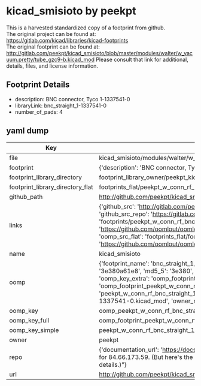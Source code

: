 # kicad_smisioto by peekpt  
This is a harvested standardized copy of a footprint from github.  
The original project can be found at:  
https://gitlab.com/kicad/libraries/kicad-footprints  
The original footprint can be found at:
http://gitlab.com/peekpt/kicad_smisioto/blob/master/modules/walter/w_vacuum.pretty/tube_gzc9-b.kicad_mod
Please consult that link for additional, details, files, and license information.  
## Footprint Details
* description: BNC connector, Tyco 1-1337541-0  
* libraryLink: bnc_straight_1-1337541-0  
* number_of_pads: 4  
## yaml dump  
| Key | Value |  
| --- | --- |  
| file | kicad_smisioto/modules/walter/w_conn_rf.pretty/bnc_straight_1-1337541-0.kicad_mod |  
| footprint | {'description': 'BNC connector, Tyco 1-1337541-0', 'libraryLink': 'bnc_straight_1-1337541-0', 'number_of_pads': 4} |  
| footprint_library_directory | footprint_library_owner/peekpt_kicad_smisioto |  
| footprint_library_directory_flat | footprints_flat/peekpt_w_conn_rf_bnc_straight_1_1337541_0/working |  
| github_path | http://github.com/peekpt/kicad_smisioto/blob/master/modules/walter/w_conn_rf.pretty/bnc_straight_1-1337541-0.kicad_mod |  
| links | {'github_src': 'http://gitlab.com/peekpt/kicad_smisioto/blob/master/modules/walter/w_vacuum.pretty/tube_gzc9-b.kicad_mod', 'github_src_repo': 'https://gitlab.com/kicad/libraries/kicad-footprints', 'oomp_bot': 'footprints/peekpt_w_conn_rf_bnc_straight_1_1337541_0/working', 'oomp_bot_github': 'https://github.com/oomlout/oomlout_oomp_footprint_bot/tree/main/footprints/peekpt_w_conn_rf_bnc_straight_1_1337541_0/working', 'oomp_src_flat': 'footprints_flat/footprints_flat/peekpt_w_conn_rf_bnc_straight_1_1337541_0/working', 'oomp_src_flat_github': 'https://github.com/oomlout/oomlout_oomp_footprint_src/tree/main/footprints_flat/peekpt_w_conn_rf_bnc_straight_1_1337541_0/working'} |  
| name | kicad_smisioto |  
| oomp | {'footprint_name': 'bnc_straight_1_1337541_0', 'library_name': 'w_conn_rf', 'md5': '3e380a61e86166a2094d0c75cffae024', 'md5_10': '3e380a61e8', 'md5_5': '3e380', 'md5_6': '3e380a', 'oomp_key': 'oomp_peekpt_w_conn_rf_bnc_straight_1_1337541_0', 'oomp_key_extra': 'oomp_footprint_peekpt_w_conn_rf_bnc_straight_1_1337541_0', 'oomp_key_full': 'oomp_footprint_peekpt_w_conn_rf_bnc_straight_1_1337541_0_3e380a', 'oomp_key_simple': 'peekpt_w_conn_rf_bnc_straight_1_1337541_0', 'original_filename': 'kicad_smisioto/modules/walter/w_conn_rf.pretty/bnc_straight_1-1337541-0.kicad_mod', 'owner_name': 'peekpt'} |  
| oomp_key | oomp_peekpt_w_conn_rf_bnc_straight_1_1337541_0 |  
| oomp_key_full | oomp_footprint_peekpt_w_conn_rf_bnc_straight_1_1337541_0 |  
| oomp_key_simple | peekpt_w_conn_rf_bnc_straight_1_1337541_0 |  
| owner | peekpt |  
| repo | {'documentation_url': 'https://docs.github.com/rest/overview/resources-in-the-rest-api#rate-limiting', 'message': "API rate limit exceeded for 84.66.173.59. (But here's the good news: Authenticated requests get a higher rate limit. Check out the documentation for more details.)"} |  
| url | http://github.com/peekpt/kicad_smisioto |  

